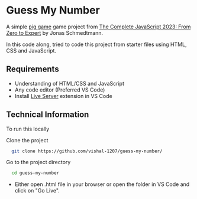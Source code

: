 
# Guess My Number

A simple [pig game](https://en.wikipedia.org/wiki/Pig_(dice_game)) game project from [The Complete JavaScript 2023: From Zero to Expert](https://www.udemy.com/course/the-complete-javascript-course/) by Jonas Schmedtmann. 

In this code along, tried to code this project from starter files using HTML, CSS and JavaScript.


## Requirements

* Understanding of HTML/CSS and JavaScript
* Any code editor (Preferred VS Code)
* Install [Live Server](https://marketplace.visualstudio.com/items?itemName=ritwickdey.LiveServer) extension in VS Code
## Technical Information

To run this locally

Clone the project

```bash
  git clone https://github.com/vishal-1207/guess-my-number/
```

Go to the project directory

```bash
  cd guess-my-number
```


* Either open .html file in your browser or open the folder in VS Code and click on "Go Live".

